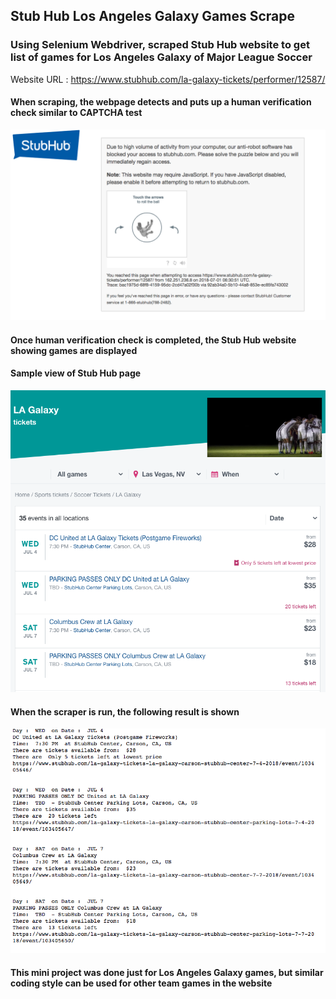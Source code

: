 ## Stub Hub Los Angeles Galaxy Games Scrape

### Using Selenium Webdriver, scraped Stub Hub website to get list of games for Los Angeles Galaxy of Major League Soccer

Website URL : https://www.stubhub.com/la-galaxy-tickets/performer/12587/

#### When scraping, the webpage detects and puts up a human verification check similar to CAPTCHA test

<img src='images/Human_Check.png'>

#### Once human verification check is completed, the Stub Hub website showing games are displayed

#### Sample view of Stub Hub page

<img src='images/Sample_Games_Site.png'>

#### When the scraper is run, the following result is shown

<img src='images/Sample_Games_Output.png'>


#### This mini project was done just for Los Angeles Galaxy games, but similar coding style can be used for other team games in the website
